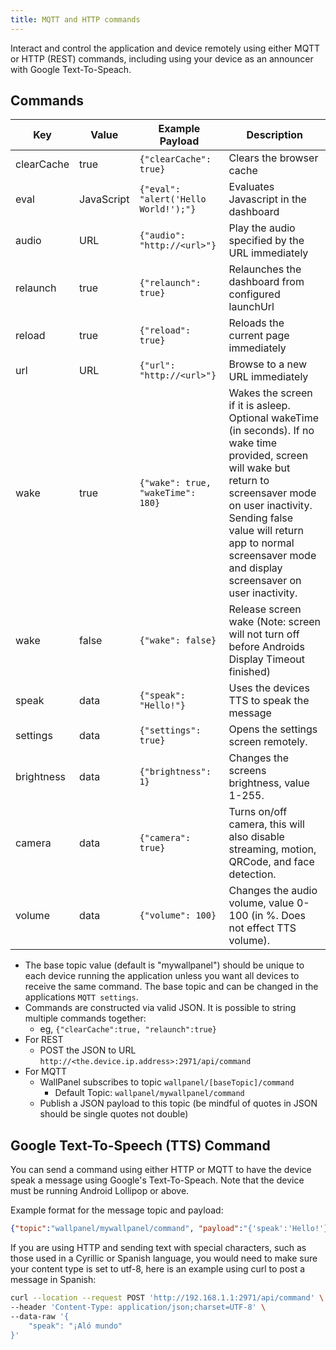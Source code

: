 ```yaml
---
title: MQTT and HTTP commands
---
```


Interact and control the application and device remotely using either MQTT or HTTP (REST) commands, including using your device as an announcer with Google Text-To-Speach.

## Commands

Key | Value | Example Payload | Description
-|-|-|-
clearCache | true | ```{"clearCache": true}``` | Clears the browser cache
eval | JavaScript | ```{"eval": "alert('Hello World!');"}``` | Evaluates Javascript in the dashboard
audio | URL | ```{"audio": "http://<url>"}``` | Play the audio specified by the URL immediately
relaunch | true | ```{"relaunch": true}``` | Relaunches the dashboard from configured launchUrl
reload | true | ```{"reload": true}``` | Reloads the current page immediately
url | URL | ```{"url": "http://<url>"}``` | Browse to a new URL immediately
wake | true | ```{"wake": true, "wakeTime": 180}``` | Wakes the screen if it is asleep. Optional wakeTime (in seconds). If no wake time provided, screen will wake but return to screensaver mode on user inactivity.  Sending false value will return app to normal screensaver mode and display screensaver on user inactivity.
wake | false | ```{"wake": false}``` | Release screen wake (Note: screen will not turn off before Androids Display Timeout finished)
speak | data | ```{"speak": "Hello!"}``` | Uses the devices TTS to speak the message
settings | data | ```{"settings": true}``` | Opens the settings screen remotely.
brightness | data | ```{"brightness": 1}``` | Changes the screens brightness, value 1-255.
camera | data | ```{"camera": true}``` | Turns on/off camera, this will also disable streaming, motion, QRCode, and face detection.
volume | data | ```{"volume": 100}``` | Changes the audio volume, value 0-100 (in %. Does not effect TTS volume).

* The base topic value (default is "mywallpanel") should be unique to each device running the application unless you want all devices to receive the same command. The base topic and can be changed in the applications ```MQTT settings```.
* Commands are constructed via valid JSON. It is possible to string multiple commands together:
  * eg, ```{"clearCache":true, "relaunch":true}```
* For REST
  * POST the JSON to URL ```http://<the.device.ip.address>:2971/api/command```
* For MQTT
  * WallPanel subscribes to topic ```wallpanel/[baseTopic]/command```
    * Default Topic: ```wallpanel/mywallpanel/command```
  * Publish a JSON payload to this topic (be mindful of quotes in JSON should be single quotes not double)

## Google Text-To-Speech (TTS) Command

You can send a command using either HTTP or MQTT to have the device speak a message using Google's Text-To-Speach. Note that the device must be running Android Lollipop or above.

Example format for the message topic and payload:

```json
{"topic":"wallpanel/mywallpanel/command", "payload":"{'speak':'Hello!'}"}
```

If you are using HTTP and sending text with special characters, such as those used in a Cyrillic or Spanish language, you would need to make sure your content type is set to utf-8, here is an example using curl to post a message in Spanish:

```sh
curl --location --request POST 'http://192.168.1.1:2971/api/command' \
--header 'Content-Type: application/json;charset=UTF-8' \
--data-raw '{
    "speak": "¡Aló mundo"                        
}'
```

